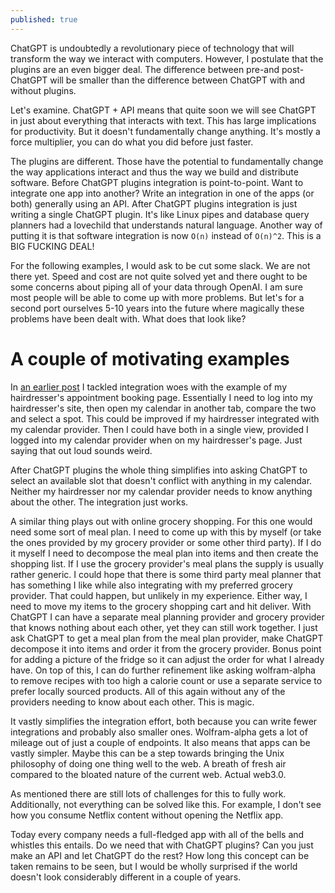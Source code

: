 ```yaml
---
published: true
---
```


ChatGPT is undoubtedly a revolutionary piece of technology that will transform the way we interact with computers. 
However, I postulate that the plugins are an even bigger deal.
The difference between pre-and post-ChatGPT will be smaller than the difference between ChatGPT with and without plugins.

Let's examine.
ChatGPT + API means that quite soon we will see ChatGPT in just about everything that interacts with text.
This has large implications for productivity.
But it doesn't fundamentally change anything.
It's mostly a force multiplier, you can do what you did before just faster.

The plugins are different.
Those have the potential to fundamentally change the way applications interact and thus the way we build and distribute software.
Before ChatGPT plugins integration is point-to-point.
Want to integrate one app into another? Write an integration in one of the apps (or both) generally using an API.
After ChatGPT plugins integration is just writing a single ChatGPT plugin.
It's like Linux pipes and database query planners had a lovechild that understands natural language.
Another way of putting it is that software integration is now `O(n)` instead of `O(n)^2`.
This is a BIG FUCKING DEAL!

For the following examples, I would ask to be cut some slack.
We are not there yet.
Speed and cost are not quite solved yet and there ought to be some concerns about piping all of your data through OpenAI.
I am sure most people will be able to come up with more problems.
But let's for a second port ourselves 5-10 years into the future where magically these problems have been dealt with.
What does that look like?

# A couple of motivating examples

In [an earlier post](https://dr0l3.github.io/interoperable-applications/) I tackled integration woes with the example of my hairdresser's appointment booking page.
Essentially I need to log into my hairdresser's site, then open my calendar in another tab, compare the two and select a spot.
This could be improved if my hairdresser integrated with my calendar provider.
Then I could have both in a single view, provided I logged into my calendar provider when on my hairdresser's page.
Just saying that out loud sounds weird.

After ChatGPT plugins the whole thing simplifies into asking ChatGPT to select an available slot that doesn't conflict with anything in my calendar.
Neither my hairdresser nor my calendar provider needs to know anything about the other.
The integration just works.

A similar thing plays out with online grocery shopping.
For this one would need some sort of meal plan.
I need to come up with this by myself (or take the ones provided by my grocery provider or some other third party).
If I do it myself I need to decompose the meal plan into items and then create the shopping list.
If I use the grocery provider's meal plans the supply is usually rather generic.
I could hope that there is some third party meal planner that has something I like while also integrating with my preferred grocery provider.
That could happen, but unlikely in my experience.
Either way, I need to move my items to the grocery shopping cart and hit deliver.
With ChatGPT I can have a separate meal planning provider and grocery provider that knows nothing about each other, yet they can still work together.
I just ask ChatGPT to get a meal plan from the meal plan provider, make ChatGPT decompose it into items and order it from the grocery provider.
Bonus point for adding a picture of the fridge so it can adjust the order for what I already have.
On top of this, I can do further refinement like asking wolfram-alpha to remove recipes with too high a calorie count or use a separate service to prefer locally sourced products.
All of this again without any of the providers needing to know about each other.
This is magic.

It vastly simplifies the integration effort, both because you can write fewer integrations and probably also smaller ones.
Wolfram-alpha gets a lot of mileage out of just a couple of endpoints.
It also means that apps can be vastly simpler.
Maybe this can be a step towards bringing the Unix philosophy of doing one thing well to the web.
A breath of fresh air compared to the bloated nature of the current web.
Actual web3.0.

As mentioned there are still lots of challenges for this to fully work.
Additionally, not everything can be solved like this.
For example, I don't see how you consume Netflix content without opening the Netflix app.

Today every company needs a full-fledged app with all of the bells and whistles this entails.
Do we need that with ChatGPT plugins? Can you just make an API and let ChatGPT do the rest?
How long this concept can be taken remains to be seen, but I would be wholly surprised if the world doesn't look considerably different in a couple of years.
